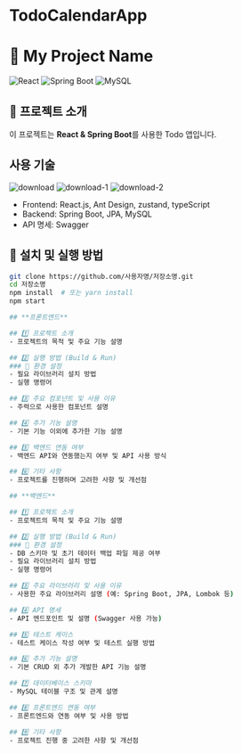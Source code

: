 # TodoCalendarApp

# 📝 My Project Name

![React](https://img.shields.io/badge/React-19.0-blue?logo=react)
![Spring Boot](https://img.shields.io/badge/Spring%20Boot-3.0-green?logo=springboot)
![MySQL](https://img.shields.io/badge/MySQL-8.0-orange?logo=mysql)

## 🚀 프로젝트 소개
이 프로젝트는 **React & Spring Boot**를 사용한 Todo 앱입니다.

## 사용 기술
![download](https://github.com/user-attachments/assets/791ad434-b6b5-402d-8874-209481dfbfce)
![download-1](https://github.com/user-attachments/assets/4c0634b3-2e6b-42ff-85e0-60ae0fdd175a)
![download-2](https://github.com/user-attachments/assets/f3acf96b-c71f-4030-bd0a-643eef3b4a03)
- Frontend: React.js, Ant Design, zustand, typeScript
- Backend: Spring Boot, JPA, MySQL
- API 명세: Swagger

## 🔧 설치 및 실행 방법
```sh
git clone https://github.com/사용자명/저장소명.git
cd 저장소명
npm install  # 또는 yarn install
npm start

## **프론트엔드**

## 1️⃣ 프로젝트 소개
- 프로젝트의 목적 및 주요 기능 설명

## 2️⃣ 실행 방법 (Build & Run)
### 🔹 환경 설정
- 필요 라이브러리 설치 방법
- 실행 명령어

## 3️⃣ 주요 컴포넌트 및 사용 이유
- 주력으로 사용한 컴포넌트 설명

## 4️⃣ 추가 기능 설명
- 기본 기능 이외에 추가한 기능 설명

## 5️⃣ 백엔드 연동 여부
- 백엔드 API와 연동했는지 여부 및 API 사용 방식

## 6️⃣ 기타 사항
- 프로젝트를 진행하며 고려한 사항 및 개선점

## **백엔드**

## 1️⃣ 프로젝트 소개
- 프로젝트의 목적 및 주요 기능 설명

## 2️⃣ 실행 방법 (Build & Run)
### 🔹 환경 설정
- DB 스키마 및 초기 데이터 백업 파일 제공 여부
- 필요 라이브러리 설치 방법
- 실행 명령어

## 3️⃣ 주요 라이브러리 및 사용 이유
- 사용한 주요 라이브러리 설명 (예: Spring Boot, JPA, Lombok 등)

## 4️⃣ API 명세
- API 엔드포인트 및 설명 (Swagger 사용 가능)

## 5️⃣ 테스트 케이스
- 테스트 케이스 작성 여부 및 테스트 실행 방법

## 6️⃣ 추가 기능 설명
- 기본 CRUD 외 추가 개발한 API 기능 설명

## 7️⃣ 데이터베이스 스키마
- MySQL 테이블 구조 및 관계 설명

## 8️⃣ 프론트엔드 연동 여부
- 프론트엔드와 연동 여부 및 사용 방법

## 9️⃣ 기타 사항
- 프로젝트 진행 중 고려한 사항 및 개선점
